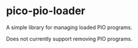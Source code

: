 # pico-pio-loader
A simple library for managing loaded PIO programs.

Does not currently support removing PIO programs.
